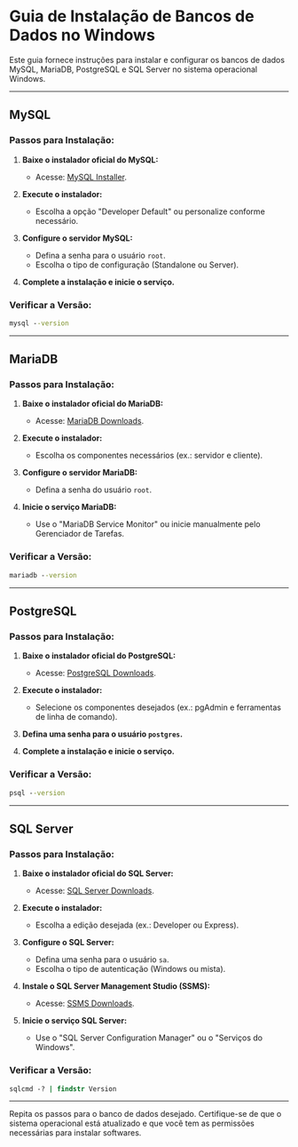 
# Guia de Instalação de Bancos de Dados no Windows

Este guia fornece instruções para instalar e configurar os bancos de dados MySQL, MariaDB, PostgreSQL e SQL Server no sistema operacional Windows.

---

## MySQL

### Passos para Instalação:
1. **Baixe o instalador oficial do MySQL:**
   - Acesse: [MySQL Installer](https://dev.mysql.com/downloads/installer/).

2. **Execute o instalador:**
   - Escolha a opção "Developer Default" ou personalize conforme necessário.

3. **Configure o servidor MySQL:**
   - Defina a senha para o usuário `root`.
   - Escolha o tipo de configuração (Standalone ou Server).

4. **Complete a instalação e inicie o serviço.**

### Verificar a Versão:
   ```cmd
   mysql --version
   ```

---

## MariaDB

### Passos para Instalação:
1. **Baixe o instalador oficial do MariaDB:**
   - Acesse: [MariaDB Downloads](https://mariadb.org/download/).

2. **Execute o instalador:**
   - Escolha os componentes necessários (ex.: servidor e cliente).

3. **Configure o servidor MariaDB:**
   - Defina a senha do usuário `root`.

4. **Inicie o serviço MariaDB:**
   - Use o "MariaDB Service Monitor" ou inicie manualmente pelo Gerenciador de Tarefas.

### Verificar a Versão:
   ```cmd
   mariadb --version
   ```

---

## PostgreSQL

### Passos para Instalação:
1. **Baixe o instalador oficial do PostgreSQL:**
   - Acesse: [PostgreSQL Downloads](https://www.postgresql.org/download/).

2. **Execute o instalador:**
   - Selecione os componentes desejados (ex.: pgAdmin e ferramentas de linha de comando).

3. **Defina uma senha para o usuário `postgres`.**

4. **Complete a instalação e inicie o serviço.**

### Verificar a Versão:
   ```cmd
   psql --version
   ```

---

## SQL Server

### Passos para Instalação:
1. **Baixe o instalador oficial do SQL Server:**
   - Acesse: [SQL Server Downloads](https://www.microsoft.com/en-us/sql-server/sql-server-downloads).

2. **Execute o instalador:**
   - Escolha a edição desejada (ex.: Developer ou Express).

3. **Configure o SQL Server:**
   - Defina uma senha para o usuário `sa`.
   - Escolha o tipo de autenticação (Windows ou mista).

4. **Instale o SQL Server Management Studio (SSMS):**
   - Acesse: [SSMS Downloads](https://learn.microsoft.com/en-us/sql/ssms/download-sql-server-management-studio-ssms).

5. **Inicie o serviço SQL Server:**
   - Use o "SQL Server Configuration Manager" ou o "Serviços do Windows".

### Verificar a Versão:
   ```cmd
   sqlcmd -? | findstr Version
   ```

---

Repita os passos para o banco de dados desejado. Certifique-se de que o sistema operacional está atualizado e que você tem as permissões necessárias para instalar softwares.


